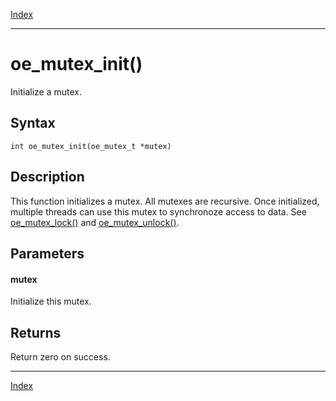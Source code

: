 [Index](index.md)

---
# oe_mutex_init()

Initialize a mutex.

## Syntax

    int oe_mutex_init(oe_mutex_t *mutex)
## Description 

This function initializes a mutex. All mutexes are recursive. Once initialized, multiple threads can use this mutex to synchronoze access to data. See [oe_mutex_lock()](thread_8h_a7d64c3e4796b8e037565f3828eebd678_1a7d64c3e4796b8e037565f3828eebd678.md) and [oe_mutex_unlock()](thread_8h_ace88edf6a4a8163d4cb6324dfc20aa7e_1ace88edf6a4a8163d4cb6324dfc20aa7e.md).



## Parameters

#### mutex

Initialize this mutex.

## Returns

Return zero on success.

---
[Index](index.md)

